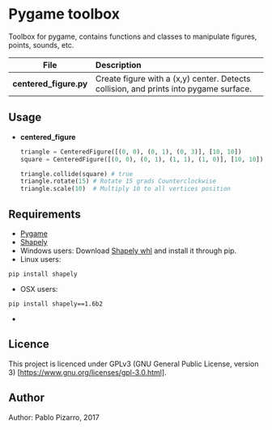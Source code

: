 # Pygame toolbox
Toolbox for pygame, contains functions and classes to manipulate figures, points, sounds, etc.

| File | Description |
| :-: | :-- |
| **centered_figure.py** | Create figure with a (x,y) center. Detects collision, and prints into pygame surface. |

## Usage

- **centered_figure**

    ```python
    triangle = CenteredFigure([(0, 0), (0, 1), (0, 3)], [10, 10])
    square = CenteredFigure([(0, 0), (0, 1), (1, 1), (1, 0)], [10, 10])

    triangle.collide(square) # true
    triangle.rotate(15) # Rotate 15 grads Counterclockwise
    triangle.scale(10)  # Multiply 10 to all vertices position
    ```
    
## Requirements
- <a href="http://www.pygame.org/download.shtml">Pygame</a>
- <a href="https://pypi.python.org/pypi/Shapely">Shapely</a>
 - Windows users: Download <a href="http://www.lfd.uci.edu/~gohlke/pythonlibs/#shapely">Shapely whl</a> and install it through pip.
 - Linux users:
```
pip install shapely
```
 - OSX users:
```
pip install shapely==1.6b2
```
 -


## Licence
This project is licenced under GPLv3 (GNU General Public License, version 3) [https://www.gnu.org/licenses/gpl-3.0.html].

## Author
Author: Pablo Pizarro, 2017<br>
